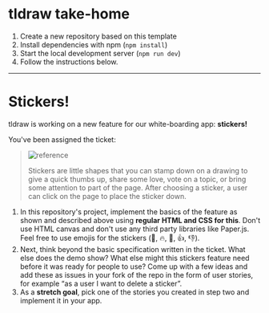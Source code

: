 # tldraw take-home

1. Create a new repository based on this template
2. Install dependencies with npm (`npm install`)
3. Start the local development server (`npm run dev`)
4. Follow the instructions below.

---

# Stickers!

tldraw is working on a new feature for our white-boarding app: **stickers!**

You've been assigned the ticket:

> ![reference](https://github.com/tldraw/tldraw-takehome/raw/main/reference.gif)
>
> Stickers are little shapes that you can stamp down on a drawing to give a quick thumbs up, share some love, vote on a topic, or bring some attention to part of the page. After choosing a sticker, a user can click on the page to place the sticker down.

1. In this repository's project, implement the basics of the feature as shown and described above using **regular HTML and CSS for this**. Don't use HTML canvas and don't use any third party libraries like Paper.js. Feel free to use emojis for the stickers (🌟, 🔥, 💖, 👍, 👎).
2. Next, think beyond the basic specification written in the ticket. What else does the demo show? What else might this stickers feature need before it was ready for people to use? Come up with a few ideas and add these as issues in your fork of the repo in the form of user stories, for example “as a user I want to delete a sticker”.
3. As a **stretch goal**, pick one of the stories you created in step two and implement it in your app.
